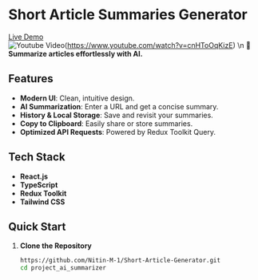 # Short Article Summaries Generator  
<a href="https://shortarticlesummaries.vercel.app/" target="_black">Live Demo</a><br/>
![Youtube Video](https://raw.githubusercontent.com/Nitin-M-1/Short-Article-Summaries-Generator/refs/heads/master/src/assets/image.png)(https://www.youtube.com/watch?v=cnHToOqKizE)
\n
🚀 **Summarize articles effortlessly with AI.**  

## Features  
- **Modern UI**: Clean, intuitive design.  
- **AI Summarization**: Enter a URL and get a concise summary.  
- **History & Local Storage**: Save and revisit your summaries.  
- **Copy to Clipboard**: Easily share or store summaries.  
- **Optimized API Requests**: Powered by Redux Toolkit Query.  

## Tech Stack  
- **React.js**  
- **TypeScript**  
- **Redux Toolkit**  
- **Tailwind CSS**  

## Quick Start  

1. **Clone the Repository**  
   ```bash  
   https://github.com/Nitin-M-1/Short-Article-Generator.git 
   cd project_ai_summarizer  
